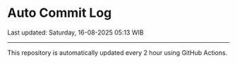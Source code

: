 # Auto Commit Log

Last updated: Saturday, 16-08-2025 05:13 WIB

---

This repository is automatically updated every 2 hour using GitHub Actions.

